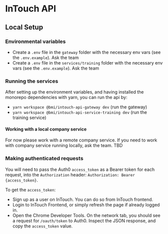 # InTouch API

## Local Setup

### Environmental variables

- Create a `.env` file in the `gateway` folder with the necessary env vars (see the `.env.example`). Ask the team
- Create a `.env` file in the `services/training` folder with the necessary env vars (see the `.env.example`). Ask the team

### Running the services

After setting up the environment variables, and having installed the monorepo dependencies with yarn, you can run the api by:

- `yarn workspace @bmi/intouch-api-gateway dev` (run the gateway)
- `yarn workspace @bmi/intouch-api-service-training dev` (run the training service)

#### Working with a local company service

<!-- TODO: Proper instructions -->

For now please work with a remote company service. If you need to work with company service running locally, ask the team. TBD

### Making authenticated requests

You will need to pass the Auth0 `access_token` as a Bearer token for each request, into the `Authorization` header: `Authorization: Bearer {access_token}`.

To get the `access_token`:

- Sign up as a user on InTouch. You can do so from InTouch frontend.
- Login to InTouch Frontend, or simply refresh the page if already logged in.
- Open the Chrome Developer Tools. On the network tab, you should see a request for `/oauth/token` to Auth0. Inspect the JSON response, and copy the `access_token` value.
